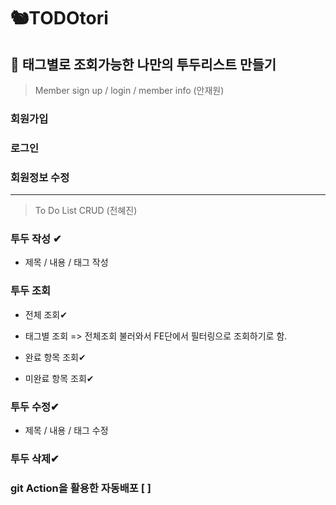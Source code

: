 # 🐿TODOtori

##  🚩 태그별로 조회가능한 나만의 투두리스트 만들기

> Member sign up / login / member info (안재원)


### 회원가입



### 로그인


### 회원정보 수정




<hr/>




>To Do List CRUD (전혜진)



### 투두 작성 ✔
 - 제목 / 내용 / 태그 작성



### 투두 조회

 - 전체 조회✔

 - 태그별 조회   => 전체조회 불러와서 FE단에서 필터링으로 조회하기로 함.
 
 - 완료 항목 조회✔

 - 미완료 항목 조회✔


### 투두 수정✔

 - 제목 / 내용 / 태그 수정


### 투두 삭제✔

### git Action을 활용한 자동배포 [ ]  
